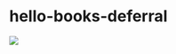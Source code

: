 # hello-books-deferral

[![](https://img.shields.io/badge/Protected%20by-Hound-%23d896ff.svg)](https://houndci.com)